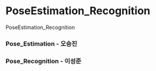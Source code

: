 # PoseEstimation_Recognition
 PoseEstimation_Recognition
### Pose_Estimation - 오승진
### Pose_Recognition - 이성준
